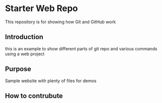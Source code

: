 # Starter Web Repo
This repository is for showing how Git and GitHub work

## Introduction
this is an example to show different parts of git repo and various commands using a web project

## Purpose
Sample website with plenty of files for demos

## How to contrubute

